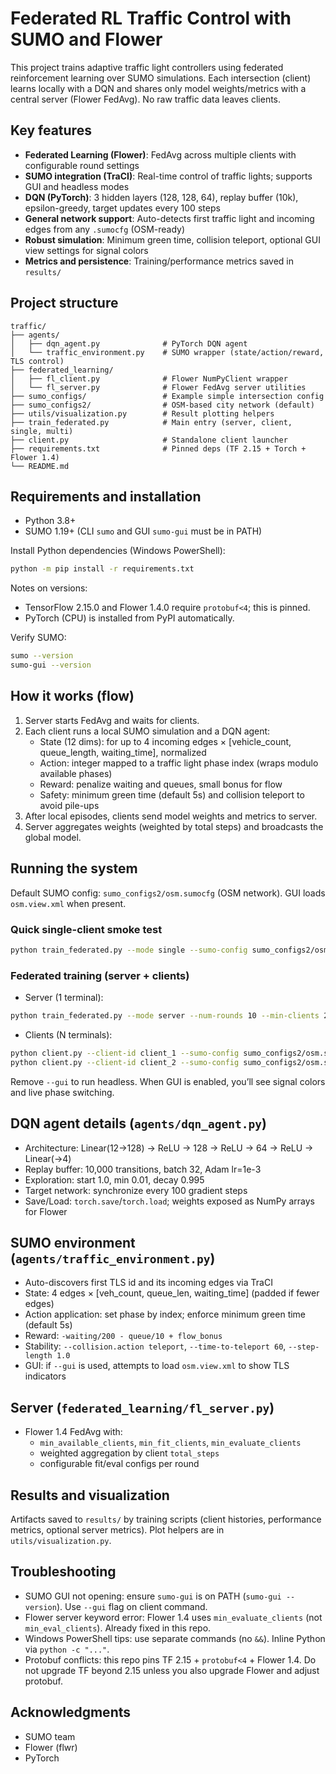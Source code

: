 # Federated RL Traffic Control with SUMO and Flower

This project trains adaptive traffic light controllers using federated reinforcement learning over SUMO simulations. Each intersection (client) learns locally with a DQN and shares only model weights/metrics with a central server (Flower FedAvg). No raw traffic data leaves clients.

## Key features

- **Federated Learning (Flower)**: FedAvg across multiple clients with configurable round settings
- **SUMO integration (TraCI)**: Real-time control of traffic lights; supports GUI and headless modes
- **DQN (PyTorch)**: 3 hidden layers (128, 128, 64), replay buffer (10k), epsilon-greedy, target updates every 100 steps
- **General network support**: Auto-detects first traffic light and incoming edges from any `.sumocfg` (OSM-ready)
- **Robust simulation**: Minimum green time, collision teleport, optional GUI view settings for signal colors
- **Metrics and persistence**: Training/performance metrics saved in `results/`

## Project structure

```
traffic/
├── agents/
│   ├── dqn_agent.py              # PyTorch DQN agent
│   └── traffic_environment.py    # SUMO wrapper (state/action/reward, TLS control)
├── federated_learning/
│   ├── fl_client.py              # Flower NumPyClient wrapper
│   └── fl_server.py              # Flower FedAvg server utilities
├── sumo_configs/                 # Example simple intersection config
├── sumo_configs2/                # OSM-based city network (default)
├── utils/visualization.py        # Result plotting helpers
├── train_federated.py            # Main entry (server, client, single, multi)
├── client.py                     # Standalone client launcher
├── requirements.txt              # Pinned deps (TF 2.15 + Torch + Flower 1.4)
└── README.md
```

## Requirements and installation

- Python 3.8+
- SUMO 1.19+ (CLI `sumo` and GUI `sumo-gui` must be in PATH)

Install Python dependencies (Windows PowerShell):
```bash
python -m pip install -r requirements.txt
```

Notes on versions:
- TensorFlow 2.15.0 and Flower 1.4.0 require `protobuf<4`; this is pinned.
- PyTorch (CPU) is installed from PyPI automatically.

Verify SUMO:
```bash
sumo --version
sumo-gui --version
```

## How it works (flow)

1) Server starts FedAvg and waits for clients.
2) Each client runs a local SUMO simulation and a DQN agent:
   - State (12 dims): for up to 4 incoming edges × [vehicle_count, queue_length, waiting_time], normalized
   - Action: integer mapped to a traffic light phase index (wraps modulo available phases)
   - Reward: penalize waiting and queues, small bonus for flow
   - Safety: minimum green time (default 5s) and collision teleport to avoid pile-ups
3) After local episodes, clients send model weights and metrics to server.
4) Server aggregates weights (weighted by total steps) and broadcasts the global model.

## Running the system

Default SUMO config: `sumo_configs2/osm.sumocfg` (OSM network). GUI loads `osm.view.xml` when present.

### Quick single-client smoke test
```bash
python train_federated.py --mode single --sumo-config sumo_configs2/osm.sumocfg --gui --show-phase-console
```

### Federated training (server + clients)

- Server (1 terminal):
```bash
python train_federated.py --mode server --num-rounds 10 --min-clients 2 --server-address localhost:8080
```

- Clients (N terminals):
```bash
python client.py --client-id client_1 --sumo-config sumo_configs2/osm.sumocfg --server-address localhost:8080 --gui
python client.py --client-id client_2 --sumo-config sumo_configs2/osm.sumocfg --server-address localhost:8080 --gui
```

Remove `--gui` to run headless. When GUI is enabled, you’ll see signal colors and live phase switching.

## DQN agent details (`agents/dqn_agent.py`)

- Architecture: Linear(12→128) → ReLU → 128 → ReLU → 64 → ReLU → Linear(→4)
- Replay buffer: 10,000 transitions, batch 32, Adam lr=1e-3
- Exploration: start 1.0, min 0.01, decay 0.995
- Target network: synchronize every 100 gradient steps
- Save/Load: `torch.save`/`torch.load`; weights exposed as NumPy arrays for Flower

## SUMO environment (`agents/traffic_environment.py`)

- Auto-discovers first TLS id and its incoming edges via TraCI
- State: 4 edges × [veh_count, queue_len, waiting_time] (padded if fewer edges)
- Action application: set phase by index; enforce minimum green time (default 5s)
- Reward: `-waiting/200 - queue/10 + flow_bonus`
- Stability: `--collision.action teleport`, `--time-to-teleport 60`, `--step-length 1.0`
- GUI: if `--gui` is used, attempts to load `osm.view.xml` to show TLS indicators

## Server (`federated_learning/fl_server.py`)

- Flower 1.4 FedAvg with:
  - `min_available_clients`, `min_fit_clients`, `min_evaluate_clients`
  - weighted aggregation by client `total_steps`
  - configurable fit/eval configs per round

## Results and visualization

Artifacts saved to `results/` by training scripts (client histories, performance metrics, optional server metrics). Plot helpers are in `utils/visualization.py`.

## Troubleshooting

- SUMO GUI not opening: ensure `sumo-gui` is on PATH (`sumo-gui --version`). Use `--gui` flag on client command.
- Flower server keyword error: Flower 1.4 uses `min_evaluate_clients` (not `min_eval_clients`). Already fixed in this repo.
- Windows PowerShell tips: use separate commands (no `&&`). Inline Python via `python -c "..."`.
- Protobuf conflicts: this repo pins TF 2.15 + `protobuf<4` + Flower 1.4. Do not upgrade TF beyond 2.15 unless you also upgrade Flower and adjust protobuf.


## Acknowledgments

- SUMO team
- Flower (flwr)
- PyTorch